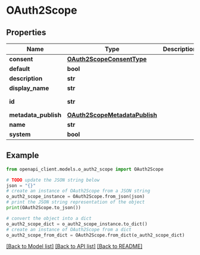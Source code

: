 # OAuth2Scope


## Properties

Name | Type | Description | Notes
------------ | ------------- | ------------- | -------------
**consent** | [**OAuth2ScopeConsentType**](OAuth2ScopeConsentType.md) |  | [optional] 
**default** | **bool** |  | [optional] 
**description** | **str** |  | [optional] 
**display_name** | **str** |  | [optional] 
**id** | **str** |  | [optional] [readonly] 
**metadata_publish** | [**OAuth2ScopeMetadataPublish**](OAuth2ScopeMetadataPublish.md) |  | [optional] 
**name** | **str** |  | [optional] 
**system** | **bool** |  | [optional] 

## Example

```python
from openapi_client.models.o_auth2_scope import OAuth2Scope

# TODO update the JSON string below
json = "{}"
# create an instance of OAuth2Scope from a JSON string
o_auth2_scope_instance = OAuth2Scope.from_json(json)
# print the JSON string representation of the object
print(OAuth2Scope.to_json())

# convert the object into a dict
o_auth2_scope_dict = o_auth2_scope_instance.to_dict()
# create an instance of OAuth2Scope from a dict
o_auth2_scope_from_dict = OAuth2Scope.from_dict(o_auth2_scope_dict)
```
[[Back to Model list]](../README.md#documentation-for-models) [[Back to API list]](../README.md#documentation-for-api-endpoints) [[Back to README]](../README.md)


